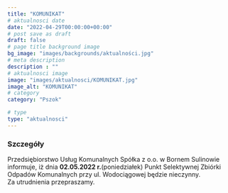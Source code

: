 ```yaml
---
title: "KOMUNIKAT"
# aktualnosci date
date: "2022-04-29T00:00:00+00:00"
# post save as draft
draft: false
# page title background image
bg_image: "images/backgrounds/aktualności.jpg"
# meta description
description : ""
# aktualnosci image
image: "images/aktualnosci/KOMUNIKAT.jpg"
image_alt: "KOMUNIKAT"
# category
category: "Pszok"

# type
type: "aktualnosci"
---
```


### Szczegóły

Przedsiębiorstwo Usług Komunalnych Spółka z o.o. w Bornem Sulinowie informuje, iż dnia **02.05.2022 r.**(poniedziałek) 
Punkt Selektywnej Zbiórki Odpadów Komunalnych przy ul. Wodociągowej będzie nieczynny.  
Za utrudnienia przepraszamy.

